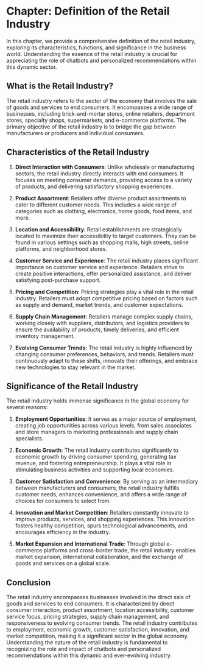 Chapter: Definition of the Retail Industry
==========================================

In this chapter, we provide a comprehensive definition of the retail industry, exploring its characteristics, functions, and significance in the business world. Understanding the essence of the retail industry is crucial for appreciating the role of chatbots and personalized recommendations within this dynamic sector.

What is the Retail Industry?
----------------------------

The retail industry refers to the sector of the economy that involves the sale of goods and services to end consumers. It encompasses a wide range of businesses, including brick-and-mortar stores, online retailers, department stores, specialty shops, supermarkets, and e-commerce platforms. The primary objective of the retail industry is to bridge the gap between manufacturers or producers and individual consumers.

Characteristics of the Retail Industry
--------------------------------------

1. **Direct Interaction with Consumers**: Unlike wholesale or manufacturing sectors, the retail industry directly interacts with end consumers. It focuses on meeting consumer demands, providing access to a variety of products, and delivering satisfactory shopping experiences.

2. **Product Assortment**: Retailers offer diverse product assortments to cater to different customer needs. This includes a wide range of categories such as clothing, electronics, home goods, food items, and more.

3. **Location and Accessibility**: Retail establishments are strategically located to maximize their accessibility to target customers. They can be found in various settings such as shopping malls, high streets, online platforms, and neighborhood stores.

4. **Customer Service and Experience**: The retail industry places significant importance on customer service and experience. Retailers strive to create positive interactions, offer personalized assistance, and deliver satisfying post-purchase support.

5. **Pricing and Competition**: Pricing strategies play a vital role in the retail industry. Retailers must adopt competitive pricing based on factors such as supply and demand, market trends, and customer expectations.

6. **Supply Chain Management**: Retailers manage complex supply chains, working closely with suppliers, distributors, and logistics providers to ensure the availability of products, timely deliveries, and efficient inventory management.

7. **Evolving Consumer Trends**: The retail industry is highly influenced by changing consumer preferences, behaviors, and trends. Retailers must continuously adapt to these shifts, innovate their offerings, and embrace new technologies to stay relevant in the market.

Significance of the Retail Industry
-----------------------------------

The retail industry holds immense significance in the global economy for several reasons:

1. **Employment Opportunities**: It serves as a major source of employment, creating job opportunities across various levels, from sales associates and store managers to marketing professionals and supply chain specialists.

2. **Economic Growth**: The retail industry contributes significantly to economic growth by driving consumer spending, generating tax revenue, and fostering entrepreneurship. It plays a vital role in stimulating business activities and supporting local economies.

3. **Customer Satisfaction and Convenience**: By serving as an intermediary between manufacturers and consumers, the retail industry fulfills customer needs, enhances convenience, and offers a wide range of choices for consumers to select from.

4. **Innovation and Market Competition**: Retailers constantly innovate to improve products, services, and shopping experiences. This innovation fosters healthy competition, spurs technological advancements, and encourages efficiency in the industry.

5. **Market Expansion and International Trade**: Through global e-commerce platforms and cross-border trade, the retail industry enables market expansion, international collaboration, and the exchange of goods and services on a global scale.

Conclusion
----------

The retail industry encompasses businesses involved in the direct sale of goods and services to end consumers. It is characterized by direct consumer interaction, product assortment, location accessibility, customer service focus, pricing strategies, supply chain management, and responsiveness to evolving consumer trends. The retail industry contributes to employment, economic growth, customer satisfaction, innovation, and market competition, making it a significant sector in the global economy. Understanding the nature of the retail industry is fundamental to recognizing the role and impact of chatbots and personalized recommendations within this dynamic and ever-evolving industry.

